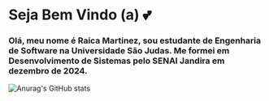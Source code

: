 # Seja Bem Vindo (a) 💕

### Olá, meu nome é Raica Martinez, sou estudante de Engenharia de Software na Universidade São Judas. Me formei em Desenvolvimento de Sistemas pelo SENAI Jandira em dezembro de 2024. 

![Anurag's GitHub stats](https://github-readme-stats.vercel.app/api?username=raicamartinezz20&show_icons=true&bg_color=ffcbdb&border_color=0000ff)

<!--
**raicamartinezz20/raicamartinezz20** is a ✨ _special_ ✨ repository because its `README.md` (this file) appears on your GitHub profile.

Here are some ideas to get you started:

- 🔭 I’m currently working on ...
- 🌱 I’m currently learning ...
- 👯 I’m looking to collaborate on ...
- 🤔 I’m looking for help with ...
- 💬 Ask me about ...
- 📫 How to reach me: ...
- 😄 Pronouns: ...
- ⚡ Fun fact: ...
-->
